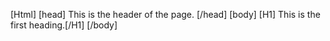 [Html]
[head]
This is the header of the page.
[/head]
[body]
[H1] This is the first heading.[/H1]
[/body]
